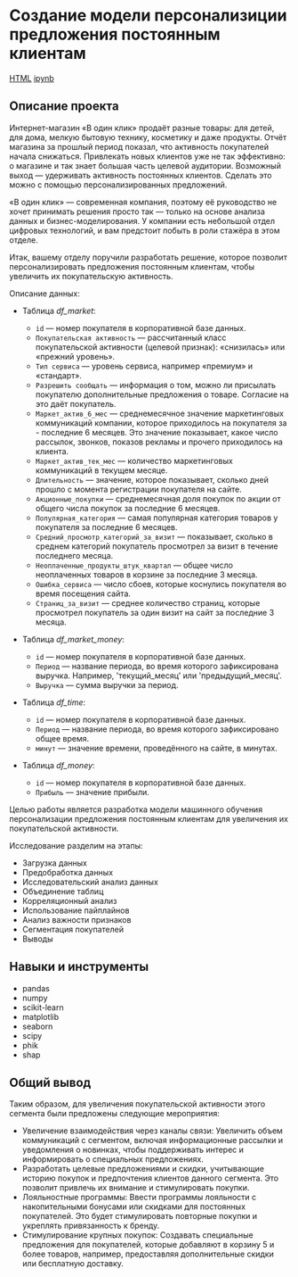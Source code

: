 # Создание модели персонализиции предложения постоянным клиентам 

[HTML](https://github.com/lodygin-mikhail/yandex-practicum-data-scientist/blob/main/Supervised%20learning%2C%20model%20quality/Project%203.html)     [ipynb](https://github.com/lodygin-mikhail/yandex-practicum-data-scientist/blob/main/Supervised%20learning%2C%20model%20quality/Project%203.ipynb)

## Описание проекта
Интернет-магазин «В один клик» продаёт разные товары: для детей, для дома, мелкую бытовую технику, косметику и даже продукты. Отчёт магазина за прошлый период показал, что активность покупателей начала снижаться. Привлекать новых клиентов уже не так эффективно: о магазине и так знает большая часть целевой аудитории. Возможный выход — удерживать активность постоянных клиентов. Сделать это можно с помощью персонализированных предложений.

«В один клик» — современная компания, поэтому её руководство не хочет принимать решения просто так — только на основе анализа данных и бизнес-моделирования. У компании есть небольшой отдел цифровых технологий, и вам предстоит побыть в роли стажёра в этом отделе. 

Итак, вашему отделу поручили разработать решение, которое позволит персонализировать предложения постоянным клиентам, чтобы увеличить их покупательскую активность.

Описание данных:

- Таблица *df_market*:
    - `id` — номер покупателя в корпоративной базе данных.
    - `Покупательская активность` — рассчитанный класс покупательской активности (целевой признак): «снизилась» или «прежний уровень».
    - `Тип сервиса` — уровень сервиса, например «премиум» и «стандарт».
    - `Разрешить сообщать` — информация о том, можно ли присылать покупателю дополнительные предложения о товаре. Согласие на это даёт покупатель.
    - `Маркет_актив_6_мес` — среднемесячное значение маркетинговых коммуникаций компании, которое приходилось на покупателя за - последние 6 месяцев. Это значение показывает, какое число рассылок, звонков, показов рекламы и прочего приходилось на клиента.
    - `Маркет_актив_тек_мес` — количество маркетинговых коммуникаций в текущем месяце.
    - `Длительность` — значение, которое показывает, сколько дней прошло с момента регистрации покупателя на сайте.
    - `Акционные_покупки` — среднемесячная доля покупок по акции от общего числа покупок за последние 6 месяцев.
    - `Популярная_категория` — самая популярная категория товаров у покупателя за последние 6 месяцев.
    - `Средний_просмотр_категорий_за_визит` — показывает, сколько в среднем категорий покупатель просмотрел за визит в течение последнего месяца.
    - `Неоплаченные_продукты_штук_квартал` — общее число неоплаченных товаров в корзине за последние 3 месяца.
    - `Ошибка_сервиса` — число сбоев, которые коснулись покупателя во время посещения сайта.
    - `Страниц_за_визит` — среднее количество страниц, которые просмотрел покупатель за один визит на сайт за последние 3 месяца.
    
    
- Таблица *df_market_money*:
    - `id` — номер покупателя в корпоративной базе данных.
    - `Период` — название периода, во время которого зафиксирована выручка. Например, 'текущий_месяц' или 'предыдущий_месяц'.
    - `Выручка` — сумма выручки за период.


- Таблица *df_time*:
    - `id` — номер покупателя в корпоративной базе данных.
    - `Период` — название периода, во время которого зафиксировано общее время.
    - `минут` — значение времени, проведённого на сайте, в минутах.


- Таблица *df_money*:
    - `id` — номер покупателя в корпоративной базе данных.
    - `Прибыль` — значение прибыли.
    
Целью работы является разработка модели машинного обучения персонализации предложения постоянным клиентам для увеличения их покупательской активности.

Исследование разделим на этапы:
- Загрузка данных
- Предобработка данных
- Исследовательский анализ данных
- Объединение таблиц
- Корреляционный анализ
- Использование пайплайнов
- Анализ важности признаков
- Сегментация покупателей
- Выводы

## Навыки и инструменты

- pandas
- numpy
- scikit-learn
- matplotlib
- seaborn
- scipy
- phik
- shap

## Общий вывод
Таким образом, для увеличения покупательской активности этого сегмента были предложены следующие мероприятия:  
- Увеличение взаимодействия через каналы связи: Увеличить объем коммуникаций с сегментом, включая информационные рассылки и уведомления о новинках, чтобы поддерживать интерес и информировать о специальных предложениях.
- Разработать целевые предложениями и скидки, учитывающие историю покупок и предпочтения клиентов данного сегмента. Это позволит привлечь их внимание и стимулировать покупки.
- Лояльностные программы: Ввести программы лояльности с накопительными бонусами или скидками для постоянных покупателей. Это будет стимулировать повторные покупки и укреплять привязанность к бренду.
- Стимулирование крупных покупок: Создавать специальные предложения для покупателей, которые добавляют в корзину 5 и более товаров, например, предоставляя дополнительные скидки или бесплатную доставку.
